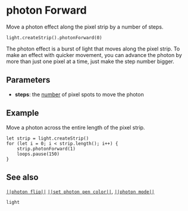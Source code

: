 # photon Forward

Move a photon effect along the pixel strip by a number of steps.

```sig
light.createStrip().photonForward(0)
```

The photon effect is a burst of light that moves along the pixel strip. To make
an effect with quicker movement, you can advance the photon by more than just
one pixel at a time, just make the step number bigger.

## Parameters

* **steps**: the [number](/types/number) of pixel spots to move the photon

## Example

Move a photon across the entire length of the pixel strip.

```blocks
let strip = light.createStrip()
for (let i = 0; i < strip.length(); i++) {
    strip.photonForward(1)
    loops.pause(150)
}
```
## See also

[``||photon flip||``](/reference/light/neopixelstrip/photon-flip)
[``||set photon pen color||``](/reference/light/neopixelstrip/set-photon-pen-color),
[``||photon mode||``](/reference/light/neopixelstrip/set-photon-mode)

```package
light
```


